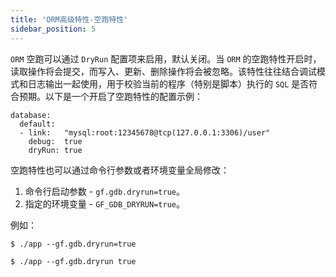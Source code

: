 ```yaml
---
title: 'ORM高级特性-空跑特性'
sidebar_position: 5
---
```


`ORM` 空跑可以通过 `DryRun` 配置项来启用，默认关闭。当 `ORM` 的空跑特性开启时，读取操作将会提交，而写入、更新、删除操作将会被忽略。该特性往往结合调试模式和日志输出一起使用，用于校验当前的程序（特别是脚本）执行的 `SQL` 是否符合预期。以下是一个开启了空跑特性的配置示例：

```
database:
  default:
  - link:   "mysql:root:12345678@tcp(127.0.0.1:3306)/user"
    debug:  true
    dryRun: true
```

空跑特性也可以通过命令行参数或者环境变量全局修改：

1. 命令行启动参数 \- `gf.gdb.dryrun=true`。
2. 指定的环境变量 \- `GF_GDB_DRYRUN=true`。

例如：

```
$ ./app --gf.gdb.dryrun=true
```

```
$ ./app --gf.gdb.dryrun true
```